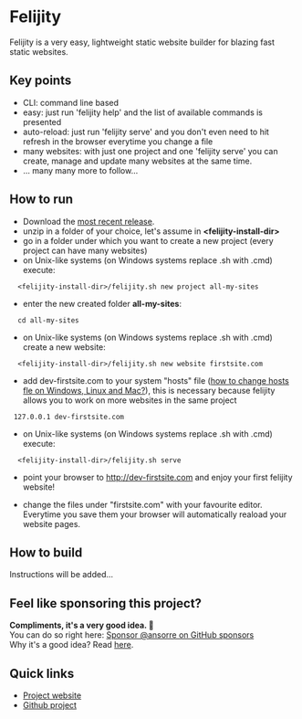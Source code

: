 # Felijity

Felijity is a very easy, lightweight static website builder for blazing fast static websites.  

## Key points

 * CLI: command line based 
 * easy: just run 'felijity help' and the list of available commands is presented
 * auto-reload: just run 'felijity serve' and you don't even need to hit refresh in the browser everytime you change a file  
 * many websites: with just one project and one 'felijity serve' you can create, manage and update many websites at the same time. 
 * ... many many more to follow...

## How to run 

* Download the [most recent release](https://github.com/ansorre/Felijity/releases/download/0.1.0/Felijity-release-0.1.0.zip).
* unzip in a folder of your choice, let's assume in **&lt;felijity-install-dir&gt;** 
* go in a folder under which you want to create a new project (every project can have many websites)
* on Unix-like systems (on Windows systems replace .sh with .cmd) execute:
``` 
  <felijity-install-dir>/felijity.sh new project all-my-sites
```

* enter the new created folder **all-my-sites**: 
``` 
  cd all-my-sites
```                                            

* on Unix-like systems (on Windows systems replace .sh with .cmd) create a new website:
``` 
  <felijity-install-dir>/felijity.sh new website firstsite.com
```                                             

* add dev-firstsite.com to your system "hosts" file ([how to change hosts fle on Windows, Linux and Mac?](https://www.hostinger.com/tutorials/how-to-emulate-edit-windows-hosts-file)), 
this is necessary because felijity allows you to work on more websites in the same project
```
 127.0.0.1 dev-firstsite.com
``` 
              
* on Unix-like systems (on Windows systems replace .sh with .cmd) execute:
``` 
  <felijity-install-dir>/felijity.sh serve
```

* point your browser to http://dev-firstsite.com and enjoy your first felijity website!

* change the files under "firstsite.com" with your favourite editor. Everytime you save them your browser will automatically reaload your website pages.   


## How to build
Instructions will be added...

## Feel like sponsoring this project?  
**Compliments, it's a very good idea. 🤗**    
You can do so right here: [Sponsor @ansorre on GitHub sponsors](https://github.com/sponsors/ansorre)  
Why it's a good idea? Read [here](https://ansorre.github.io/sponsor/).    

## Quick links

 * [Project website](https://ansorre.github.io/felijity/)
 * [Github project](https://github.com/ansorre/Felijity)
